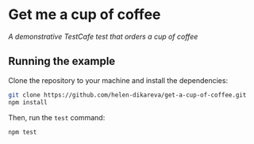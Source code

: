 # Get me a cup of coffee

*A demonstrative TestCafe test that orders a cup of coffee*

## Running the example

Clone the repository to your machine and install the dependencies:

```sh
git clone https://github.com/helen-dikareva/get-a-cup-of-coffee.git
npm install
```

Then, run the `test` command:

```sh
npm test
```
